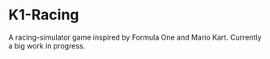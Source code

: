 # K1-Racing
A racing-simulator game inspired by Formula One and Mario Kart.
Currently a big work in progress.

